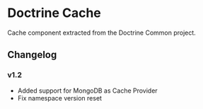 # Doctrine Cache

Cache component extracted from the Doctrine Common project.

## Changelog

### v1.2

* Added support for MongoDB as Cache Provider
* Fix namespace version reset
